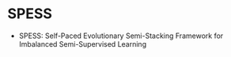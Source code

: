 # SPESS

* SPESS: Self-Paced Evolutionary Semi-Stacking Framework for Imbalanced Semi-Supervised Learning
